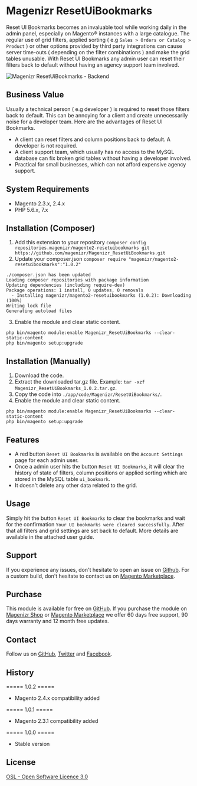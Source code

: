# Magenizr ResetUiBookmarks
Reset UI Bookmarks becomes an invaluable tool while working daily in the admin panel, especially on Magento® instances with a large catalogue. The regular use of grid filters, applied sorting ( e.g `Sales > Orders or Catalog > Product` ) or other options provided by third party integrations can cause server time-outs ( depending on the filter combinations ) and make the grid tables unusable. With Reset UI Bookmarks any admin user can reset their filters back to default without having an agency support team involved.

![Magenizr ResetUiBookmarks - Backend](https://images2.imgbox.com/3d/49/063GY3oB_o.gif)

## Business Value
Usually a technical person ( e.g developer ) is required to reset those filters back to default. This can be annoying for a client and create unnecessarily noise for a developer team. Here are the advantages of Reset UI Bookmarks.

* A client can reset filters and column positions back to default. A developer is not required.
* A client support team, which usually has no access to the MySQL database can fix broken grid tables without having a developer involved.
* Practical for small businesses, which can not afford expensive agency support.

## System Requirements
- Magento 2.3.x, 2.4.x
- PHP 5.6.x, 7.x

## Installation (Composer)

1. Add this extension to your repository `composer config repositories.magenizr/magento2-resetuibookmarks git https://github.com/magenizr/Magenizr_ResetUiBookmarks.git`
2. Update your composer.json `composer require "magenizr/magento2-resetuibookmarks":"1.0.2"`

```
./composer.json has been updated
Loading composer repositories with package information
Updating dependencies (including require-dev)              
Package operations: 1 install, 0 updates, 0 removals
  - Installing magenizr/magento2-resetuibookmarks (1.0.2): Downloading (100%)         
Writing lock file
Generating autoload files
```

3. Enable the module and clear static content.

```
php bin/magento module:enable Magenizr_ResetUiBookmarks --clear-static-content
php bin/magento setup:upgrade
```

## Installation (Manually)
1. Download the code.
2. Extract the downloaded tar.gz file. Example: `tar -xzf Magenizr_ResetUiBookmarks_1.0.2.tar.gz`.
3. Copy the code into `./app/code/Magenizr/ResetUiBookmarks/`.
4. Enable the module and clear static content.

```
php bin/magento module:enable Magenizr_ResetUiBookmarks --clear-static-content
php bin/magento setup:upgrade
```

## Features
* A red button `Reset UI Bookmarks` is available on the `Account Settings` page for each admin user.
* Once a admin user hits the button `Reset UI Bookmarks`, it will clear the history of state of filters, column positions or applied sorting which are stored in the MySQL table `ui_bookmark`.
* It doesn't delete any other data related to the grid.

## Usage
Simply hit the button `Reset UI Bookmarks` to clear the bookmarks and wait for the confirmation `Your UI bookmarks were cleared successfully`. After that all filters and grid settings are set back to default. More details are available in the attached user guide.

## Support
If you experience any issues, don't hesitate to open an issue on [Github](https://github.com/magenizr/Magenizr_Debugger/issues). For a custom build, don't hesitate to contact us on [Magento Marketplace](https://marketplace.magento.com/partner/magenizr).

## Purchase
This module is available for free on [GitHub](https://github.com/magenizr). If you purchase the module on [Magenizr Shop](https://shop.magenizr.com) or [Magento Marketplace](https://marketplace.magento.com/partner/magenizr) we offer 60 days free support, 90 days warranty and 12 month free updates.

## Contact
Follow us on [GitHub](https://github.com/magenizr), [Twitter](https://twitter.com/magenizr) and [Facebook](https://www.facebook.com/magenizr).

## History
===== 1.0.2 =====
* Magento 2.4.x compatibility added

===== 1.0.1 =====
* Magento 2.3.1 compatibility added

===== 1.0.0 =====
* Stable version

## License
[OSL - Open Software Licence 3.0](https://opensource.org/licenses/osl-3.0.php)
